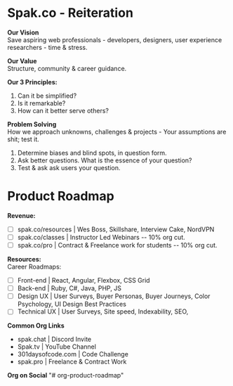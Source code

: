 # Spak.co - Reiteration

**Our Vision**<br>
Save aspiring web professionals - developers, designers, user experience researchers - time & stress.

**Our Value**<br>
Structure, community & career guidance.

**Our 3 Principles:**<br>
1. Can it be simplified?<br>
1. Is it remarkable?<br>
1. How can it better serve others?<br>

**Problem Solving**<br>
How we approach unknowns, challenges & projects - Your assumptions are shit; test it.

1. Determine biases and blind spots, in question form.
1. Ask better questions. What is the essence of your question?
1. Test & ask ask users your question.

# Product Roadmap
**Revenue:**<br>
- [ ] spak.co/resources    | Wes Boss, Skillshare, Interview Cake, NordVPN<br>
- [ ] spak.co/classes      | Instructor Led Webinars -- 10% org cut.<br>
- [ ] spak.co/pro          | Contract & Freelance work for students -- 10% org cut.

**Resources:**<br>
  Career Roadmaps:<br>
  - [ ] Front-end       | React, Angular, Flexbox, CSS Grid<br>
  - [ ] Back-end        | Ruby, C#, Java, PHP, JS<br>
  - [ ] Design UX       | User Surveys, Buyer Personas, Buyer Journeys, Color Psychology, UI Design Best Practices<br>
  - [ ] Technical UX    | User Surveys, Site speed, Indexability, SEO, 

**Common Org Links**
+ spak.chat | Discord Invite
+ Spak.tv | YouTube Channel
+ 301daysofcode.com | Code Challenge
+ spak.pro | Freelance & Contract Work

**Org on Social**
"# org-product-roadmap" 
